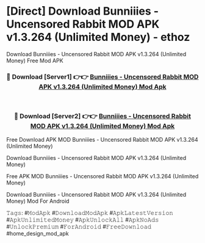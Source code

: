 # [Direct] Download Bunniiies - Uncensored Rabbit MOD APK v1.3.264 (Unlimited Money) - ethoz
Download Bunniiies - Uncensored Rabbit MOD APK v1.3.264 (Unlimited Money) Free Mod APK

<div align="center">
<h3>🔴 Download [Server1] 👉👉 <a href="https://apk-comot.site?title=Bunniiies_-_Uncensored_Rabbit_MOD_APK_v1.3.264_(Unlimited_Money)">Bunniiies - Uncensored Rabbit MOD APK v1.3.264 (Unlimited Money) Mod Apk</a></h3><br>

<h3>🔴 Download [Server2] 👉👉 <a href="https://apk-comot.site?title=Bunniiies_-_Uncensored_Rabbit_MOD_APK_v1.3.264_(Unlimited_Money)">Bunniiies - Uncensored Rabbit MOD APK v1.3.264 (Unlimited Money) Mod Apk</a></h3>
</div>


Free Download APK MOD Bunniiies - Uncensored Rabbit MOD APK v1.3.264 (Unlimited Money)

Download Bunniiies - Uncensored Rabbit MOD APK v1.3.264 (Unlimited Money) 

Free APK MOD Bunniiies - Uncensored Rabbit MOD APK v1.3.264 (Unlimited Money) 

Download Bunniiies - Uncensored Rabbit MOD APK v1.3.264 (Unlimited Money) Mod For Android

𝚃𝚊𝚐𝚜: #𝙼𝚘𝚍𝙰𝚙𝚔 #𝙳𝚘𝚠𝚗𝚕𝚘𝚊𝚍𝙼𝚘𝚍𝙰𝚙𝚔 #𝙰𝚙𝚔𝙻𝚊𝚝𝚎𝚜𝚝𝚅𝚎𝚛𝚜𝚒𝚘𝚗 #𝙰𝚙𝚔𝚄𝚗𝚕𝚒𝚖𝚒𝚝𝚎𝚍𝙼𝚘𝚗𝚎𝚢 #𝙰𝚙𝚔𝚄𝚗𝚕𝚘𝚌𝚔𝙰𝚕𝚕 #𝙰𝚙𝚔𝙽𝚘𝙰𝚍𝚜 #𝚄𝚗𝚕𝚘𝚌𝚔𝙿𝚛𝚎𝚖𝚒𝚞𝚖 #𝙵𝚘𝚛𝙰𝚗𝚍𝚛𝚘𝚒𝚍 #𝙵𝚛𝚎𝚎𝙳𝚘𝚠𝚗𝚕𝚘𝚊𝚍 #home_design_mod_apk